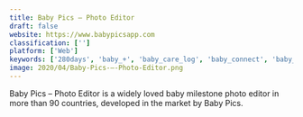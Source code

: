 ```yaml
---
title: Baby Pics – Photo Editor
draft: false 
website: https://www.babypicsapp.com
classification: ['']
platform: ['Web']
keywords: ['280days', 'baby_+', 'baby_care_log', 'baby_connect', 'baby_daybook', 'baby_tracker_by_whattoexpect', 'baby_tracker_by_amila', 'babycenter', 'babytime', 'be_yeu', 'feed_baby', 'glow_baby', 'momspresso', 'parentlove', 'piyolog', 'similac', 'tinybeans', 'ibaby_feed_timer']
image: 2020/04/Baby-Pics-–-Photo-Editor.png
---
```

Baby Pics – Photo Editor is a widely loved baby milestone photo editor in more than 90 countries, developed in the market by Baby Pics.